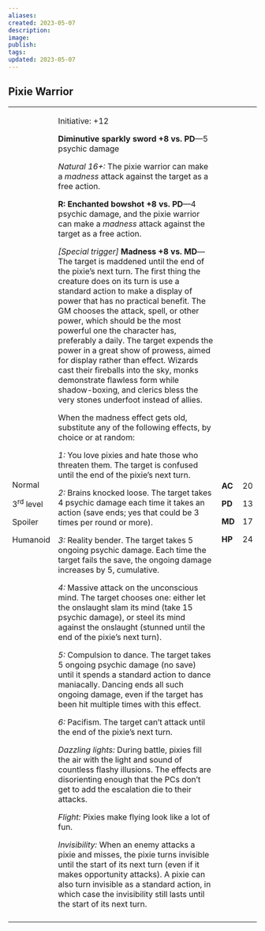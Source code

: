 ```yaml
---
aliases: 
created: 2023-05-07
description: 
image: 
publish: 
tags: 
updated: 2023-05-07
---
```


## Pixie Warrior

<table>
<colgroup>
<col style="width: 16%" />
<col style="width: 71%" />
<col style="width: 5%" />
<col style="width: 6%" />
</colgroup>
<tbody>
<tr class="odd">
<td><p>Normal</p>
<p>3<sup>rd</sup> level</p>
<p>Spoiler</p>
<p>Humanoid</p></td>
<td><p>Initiative: +12</p>
<p><strong>Diminutive sparkly sword +8 vs. PD</strong>—5 psychic
damage</p>
<p><em>Natural 16+:</em> The pixie warrior can make a <em>madness</em>
attack against the target as a free action.</p>
<p><strong>R: Enchanted bowshot +8 vs. PD</strong>—4 psychic damage, and
the pixie warrior can make a <em>madness</em> attack against the target
as a free action.</p>
<p><em>[Special trigger]</em> <strong>Madness +8 vs. MD</strong>—The
target is maddened until the end of the pixie’s next turn. The first
thing the creature does on its turn is use a standard action to make a
display of power that has no practical benefit. The GM chooses the
attack, spell, or other power, which should be the most powerful one the
character has, preferably a daily. The target expends the power in a
great show of prowess, aimed for display rather than effect. Wizards
cast their fireballs into the sky, monks demonstrate flawless form while
shadow-boxing, and clerics bless the very stones underfoot instead of
allies.</p>
<p>When the madness effect gets old, substitute any of the following
effects, by choice or at random:</p>
<p><em>1:</em> You love pixies and hate those who threaten them. The
target is confused until the end of the pixie’s next turn.</p>
<p><em>2:</em> Brains knocked loose. The target takes 4 psychic damage
each time it takes an action (save ends; yes that could be 3 times per
round or more).</p>
<p><em>3:</em> Reality bender. The target takes 5 ongoing psychic
damage. Each time the target fails the save, the ongoing damage
increases by 5, cumulative.</p>
<p><em>4:</em> Massive attack on the unconscious mind. The target
chooses one: either let the onslaught slam its mind (take 15 psychic
damage), or steel its mind against the onslaught (stunned until the end
of the pixie’s next turn).</p>
<p><em>5:</em> Compulsion to dance. The target takes 5 ongoing psychic
damage (no save) until it spends a standard action to dance maniacally.
Dancing ends all such ongoing damage, even if the target has been hit
multiple times with this effect.</p>
<p><em>6:</em> Pacifism. The target can’t attack until the end of the
pixie’s next turn.</p>
<p><em>Dazzling lights:</em> During battle, pixies fill the air with the
light and sound of countless flashy illusions. The effects are
disorienting enough that the PCs don’t get to add the escalation die to
their attacks.</p>
<p><em>Flight:</em> Pixies make flying look like a lot of fun.</p>
<p><em>Invisibility:</em> When an enemy attacks a pixie and misses, the
pixie turns invisible until the start of its next turn (even if it makes
opportunity attacks). A pixie can also turn invisible as a standard
action, in which case the invisibility still lasts until the start of
its next turn.</p></td>
<td><p><strong>AC</strong></p>
<p><strong>PD</strong></p>
<p><strong>MD</strong></p>
<p><strong>HP</strong></p></td>
<td><p>20</p>
<p>13</p>
<p>17</p>
<p>24</p></td>
</tr>
<tr class="even">
<td></td>
<td></td>
<td></td>
<td></td>
</tr>
</tbody>
</table>

